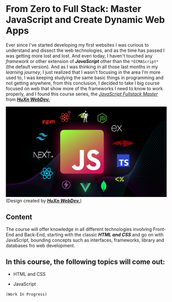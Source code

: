 # From Zero to Full Stack: Master JavaScript and Create Dynamic Web Apps

Ever since I've started developing my first websites I was curious to understand and dissect the web technologies, and as the time has passed I was getting more lost and lost. And even today, I haven't touched any *framework* or other extension of ***JavaScript*** other than the `*ECMAScript*` (the default version). And as I was thinking in all those last months in my *learning journey*, I just realized that I wasn't focusing in the area I'm more used to, I was keeping studying the same basic things in programming and not getting anywhere, from this conclusion, I decided to take I big course focused on web that show more of the frameworks I need to know to work properly, and I found this course series, the [*JavaScript Fullstack Master*](https://youtu.be/H3XIJYEPdus?si=ciwv6rjdZXc9FGUe) from [***HuXn WebDev.***](https://github.com/HuXn-WebDev)

![JavaScript Fullstack Master](../../Images/JS%20Fullstack%20Master.png)
(Design created by [***HuXn WebDev.***](https://github.com/HuXn-WebDev))

## Content

The course will offer knowledge in all different technologies involving Front-End and Back-End, starting with the classic ***HTML and CSS*** and go on with JavaScript, bounding concepts such as interfaces, frameworks, library and databases fro web development.

## In this course, the following topics will come out:

- HTML and CSS

- JavaScript

`(Work In Progress)`